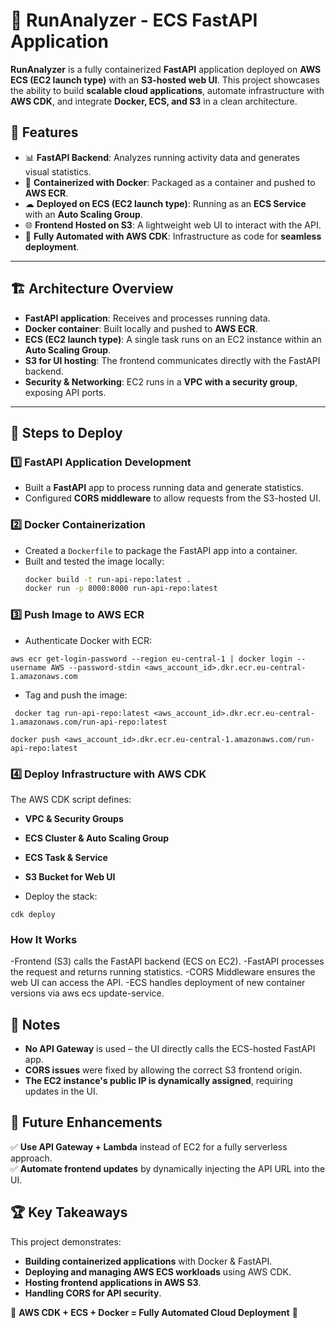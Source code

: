 # 🏃 RunAnalyzer - ECS FastAPI Application

**RunAnalyzer** is a fully containerized **FastAPI** application deployed on **AWS ECS (EC2 launch type)** with an **S3-hosted web UI**. 
This project showcases the ability to build **scalable cloud applications**, automate infrastructure with **AWS CDK**, and integrate **Docker, ECS, and S3** 
in a clean architecture.

## 🚀 Features

- 📊 **FastAPI Backend**: Analyzes running activity data and generates visual statistics.
- 🐳 **Containerized with Docker**: Packaged as a container and pushed to **AWS ECR**.
- ☁ **Deployed on ECS (EC2 launch type)**: Running as an **ECS Service** with an **Auto Scaling Group**.
- 🌐 **Frontend Hosted on S3**: A lightweight web UI to interact with the API.
- 🔄 **Fully Automated with AWS CDK**: Infrastructure as code for **seamless deployment**.

---

## 🏗 Architecture Overview

- **FastAPI application**: Receives and processes running data.
- **Docker container**: Built locally and pushed to **AWS ECR**.
- **ECS (EC2 launch type)**: A single task runs on an EC2 instance within an **Auto Scaling Group**.
- **S3 for UI hosting**: The frontend communicates directly with the FastAPI backend.
- **Security & Networking**: EC2 runs in a **VPC with a security group**, exposing API ports.

---

## 📌 Steps to Deploy

### 1️⃣ **FastAPI Application Development**
- Built a **FastAPI** app to process running data and generate statistics.
- Configured **CORS middleware** to allow requests from the S3-hosted UI.

### 2️⃣ **Docker Containerization**
- Created a `Dockerfile` to package the FastAPI app into a container.
- Built and tested the image locally:
  ```sh
  docker build -t run-api-repo:latest .
  docker run -p 8000:8000 run-api-repo:latest
   ```
  
  
  
### 3️⃣  **Push Image to AWS ECR** 
- Authenticate Docker with ECR:

``` 
aws ecr get-login-password --region eu-central-1 | docker login --username AWS --password-stdin <aws_account_id>.dkr.ecr.eu-central-1.amazonaws.com

```

- Tag and push the image:

``` docker tag run-api-repo:latest <aws_account_id>.dkr.ecr.eu-central-1.amazonaws.com/run-api-repo:latest``` 


```docker push <aws_account_id>.dkr.ecr.eu-central-1.amazonaws.com/run-api-repo:latest``` 

### 4️⃣  **Deploy Infrastructure with AWS CDK**

The AWS CDK script defines:

- **VPC & Security Groups**
- **ECS Cluster & Auto Scaling Group**
- **ECS Task & Service**
- **S3 Bucket for Web UI**

- Deploy the stack:

``` 
cdk deploy

```

### **How It Works**
-Frontend (S3) calls the FastAPI backend (ECS on EC2).
-FastAPI processes the request and returns running statistics.
-CORS Middleware ensures the web UI can access the API.
-ECS handles deployment of new container versions via aws ecs update-service.


## 📝 Notes
- **No API Gateway** is used – the UI directly calls the ECS-hosted FastAPI app.
- **CORS issues** were fixed by allowing the correct S3 frontend origin.
- **The EC2 instance's public IP is dynamically assigned**, requiring updates in the UI.

## 📌 Future Enhancements
✅ **Use API Gateway + Lambda** instead of EC2 for a fully serverless approach.  
✅ **Automate frontend updates** by dynamically injecting the API URL into the UI.

## 🏆 Key Takeaways
This project demonstrates:
- **Building containerized applications** with Docker & FastAPI.
- **Deploying and managing AWS ECS workloads** using AWS CDK.
- **Hosting frontend applications in AWS S3**.
- **Handling CORS for API security**.

🚀 **AWS CDK + ECS + Docker = Fully Automated Cloud Deployment** 🚀

